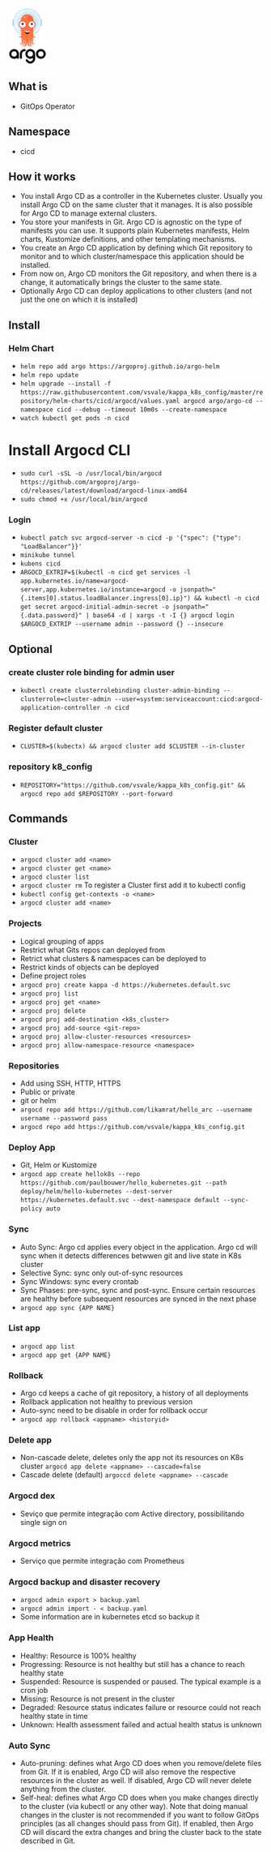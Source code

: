 ![argo.png](../../../imgs/argo.png)

## What is

- GitOps Operator

## Namespace

- cicd

## How it works

- You install Argo CD as a controller in the Kubernetes cluster. Usually you install Argo CD on the same cluster that it manages. It is also possible for Argo CD to manage external clusters.
- You store your manifests in Git. Argo CD is agnostic on the type of manifests you can use. It supports plain Kubernetes manifests, Helm charts, Kustomize definitions, and other templating mechanisms.
- You create an Argo CD application by defining which Git repository to monitor and to which cluster/namespace this application should be installed.
- From now on, Argo CD monitors the Git repository, and when there is a change, it automatically brings the cluster to the same state.
- Optionally Argo CD can deploy applications to other clusters (and not just the one on which it is installed)

## Install

### Helm Chart

- `helm repo add argo https://argoproj.github.io/argo-helm`
- `helm repo update`
- `helm upgrade --install -f https://raw.githubusercontent.com/vsvale/kappa_k8s_config/master/repository/helm-charts/cicd/argocd/values.yaml argocd argo/argo-cd --namespace cicd --debug --timeout 10m0s --create-namespace`
- `watch kubectl get pods -n cicd`

# Install Argocd CLI

- `sudo curl -sSL -o /usr/local/bin/argocd https://github.com/argoproj/argo-cd/releases/latest/download/argocd-linux-amd64`
- `sudo chmod +x /usr/local/bin/argocd`

### Login

- `kubectl patch svc argocd-server -n cicd -p '{"spec": {"type": "LoadBalancer"}}'`
- `minikube tunnel`
- `kubens cicd`
- `ARGOCD_EXTRIP=$(kubectl -n cicd get services -l app.kubernetes.io/name=argocd-server,app.kubernetes.io/instance=argocd -o jsonpath="{.items[0].status.loadBalancer.ingress[0].ip}") && kubectl -n cicd get secret argocd-initial-admin-secret -o jsonpath="{.data.password}" | base64 -d | xargs -t -I {} argocd login $ARGOCD_EXTRIP --username admin --password {} --insecure`

## Optional

### create cluster role binding for admin user

- `kubectl create clusterrolebinding cluster-admin-binding --clusterrole=cluster-admin --user=system:serviceaccount:cicd:argocd-application-controller -n cicd`

### Register default cluster

- `CLUSTER=$(kubectx) && argocd cluster add $CLUSTER --in-cluster`

### repository k8_config

- `REPOSITORY="https://github.com/vsvale/kappa_k8s_config.git" && argocd repo add $REPOSITORY --port-forward`

## Commands

### Cluster

- `argocd cluster add <name>`
- `argocd cluster get <name>`
- `argocd cluster list`
- `argocd cluster rm`
To register a Cluster first add it to kubectl config
- `kubectl config get-contexts -o <name>`
- `argocd cluster add <name>`

### Projects

- Logical grouping of apps
- Restrict what Gits repos can deployed from
- Retrict what clusters & namespaces can be deployed to
- Restrict kinds of objects can be deployed
- Define project roles
- `argocd proj create kappa -d https://kubernetes.default.svc`
- `argocd proj list`
- `argocd proj get <name>`
- `argocd proj delete`
- `argocd proj add-destination <k8s_cluster>`
- `argocd proj add-source <git-repo>`
- `argocd proj allow-cluster-resources <resources>`
- `argocd proj allow-namespace-resource <namespace>`

### Repositories

- Add using SSH, HTTP, HTTPS
- Public or private
- git or helm
- `argocd repo add https://github.com/likamrat/hello_arc --username username --password pass`
- `argocd repo add https://github.com/vsvale/kappa_k8s_config.git`

### Deploy App

- Git, Helm or Kustomize
- `argocd app create hellok8s --repo https://github.com/paulbouwer/hello_kubernetes.git --path deploy/helm/hello-kubernetes --dest-server https://kubernetes.default.svc --dest-namespace default --sync-policy auto`

### Sync

- Auto Sync: Argo cd applies every object in the application. Argo cd will sync when it detects differences betwwen git and live state in K8s cluster
- Selective Sync: sync only out-of-sync resources
- Sync Windows: sync every crontab
- Sync Phases: pre-sync, sync and post-sync. Ensure certain resources are healthy before subsequent resources are synced in the next phase
- `argocd app sync {APP NAME}`

### List app

- `argocd app list`
- `argocd app get {APP NAME}`

### Rollback

- Argo cd keeps a cache of git repository, a history of all deployments
- Rollback application not healthy to previous version
- Auto-sync need to be disable in order for rollback occur
- `argocd app rollback <appname> <historyid>`

### Delete app

- Non-cascade delete, deletes only the app not its resources on K8s cluster `argocd app delete <appname> --cascade=false`
- Cascade delete (default) `argoccd delete <appname> --cascade`

### Argocd dex

- Seviço que permite integração com Active directory, possibilitando single sign on

### Argocd metrics

- Serviço que permite integração com Prometheus

### Argocd backup and disaster recovery

- `argocd admin export > backup.yaml`
- `argocd admin import - < backup.yaml`
- Some information are in kubernetes etcd so backup it

### App Health

- Healthy: Resource is 100% healthy
- Progressing: Resource is not healthy but still has a chance to reach healthy state
- Suspended: Resource is suspended or paused. The typical example is a cron job
- Missing: Resource is not present in the cluster
- Degraded: Resource status indicates failure or resource could not reach healthy state in time
- Unknown: Health assessment failed and actual health status is unknown

### Auto Sync

- Auto-pruning: defines what Argo CD does when you remove/delete files from Git. If it is enabled, Argo CD will also remove the respective resources in the cluster as well. If disabled, Argo CD will never delete anything from the cluster.
- Self-heal: defines what Argo CD does when you make changes directly to the cluster (via kubectl or any other way). Note that doing manual changes in the cluster is not recommended if you want to follow GitOps principles (as all changes should pass from Git). If enabled, then Argo CD will discard the extra changes and bring the cluster back to the state described in Git.
